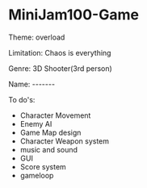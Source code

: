 # MiniJam100-Game

Theme: overload

Limitation: Chaos is everything

Genre: 3D Shooter(3rd person)

Name: -------


To do's:

* Character Movement
* Enemy AI
* Game Map design
* Character Weapon system
* music and sound
* GUI
* Score system
* gameloop
